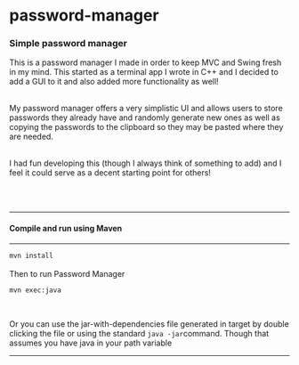 password-manager
================

<h3>Simple password manager<br /></h3>
<p>This is a password manager I made in order to keep MVC and Swing fresh in my mind. This started as a terminal app I wrote in C++ and I decided to add a GUI to it and also added more functionality as well! <br /><br />

My password manager offers a very simplistic UI and allows users to store passwords they already have and randomly generate new ones as well as copying the passwords to the clipboard so they may be pasted where they are needed.<br /><br />

I had fun developing this (though I always think of something to add) and I feel it could serve as a decent starting point for others!
</p>
<br /><br />
<hr>
<h4>Compile and run using Maven</h4>
<hr>
<code>mvn install</code><br /><br />
Then to run Password Manager <br />
<p><code>mvn exec:java</code></p>
<br />
<p>Or you can use the jar-with-dependencies file generated in target by double clicking the file or using the standard <code>java -jar</code>command. Though that assumes you have java in your path variable</p>
<hr>
